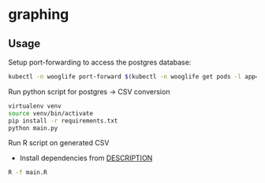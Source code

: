 # graphing

## Usage

Setup port-forwarding to access the postgres database:

```bash
kubectl -n wooglife port-forward $(kubectl -n wooglife get pods -l app=backend-postgres --no-headers | cut -f1 -d' ' | head -n 1) 5432:5432
```

Run python script for postgres -> CSV conversion

```bash
virtualenv venv
source venv/bin/activate
pip install -r requirements.txt
python main.py
```

Run R script on generated CSV

- Install dependencies from [DESCRIPTION](DESCRIPTION)

```bash
R -f main.R
```

